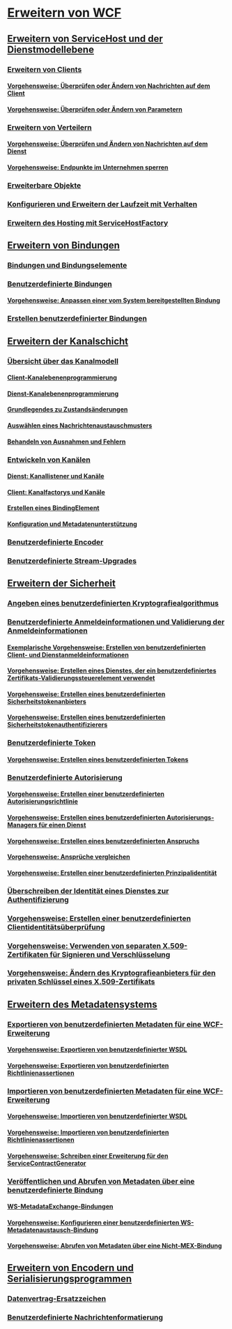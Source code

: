 # [Erweitern von WCF](extending-wcf.md)
## [Erweitern von ServiceHost und der Dienstmodellebene](extending-servicehost-and-the-service-model-layer.md)
### [Erweitern von Clients](extending-clients.md)
#### [Vorgehensweise: Überprüfen oder Ändern von Nachrichten auf dem Client](how-to-inspect-or-modify-messages-on-the-client.md)
#### [Vorgehensweise: Überprüfen oder Ändern von Parametern](how-to-inspect-or-modify-parameters.md)
### [Erweitern von Verteilern](extending-dispatchers.md)
#### [Vorgehensweise: Überprüfen und Ändern von Nachrichten auf dem Dienst](how-to-inspect-and-modify-messages-on-the-service.md)
#### [Vorgehensweise: Endpunkte im Unternehmen sperren](how-to-lock-down-endpoints-in-the-enterprise.md)
### [Erweiterbare Objekte](extensible-objects.md)
### [Konfigurieren und Erweitern der Laufzeit mit Verhalten](configuring-and-extending-the-runtime-with-behaviors.md)
### [Erweitern des Hosting mit ServiceHostFactory](extending-hosting-using-servicehostfactory.md)
## [Erweitern von Bindungen](extending-bindings.md)
### [Bindungen und Bindungselemente](bindings-and-binding-elements.md)
### [Benutzerdefinierte Bindungen](custom-bindings.md)
#### [Vorgehensweise: Anpassen einer vom System bereitgestellten Bindung](how-to-customize-a-system-provided-binding.md)
### [Erstellen benutzerdefinierter Bindungen](creating-user-defined-bindings.md)
## [Erweitern der Kanalschicht](extending-the-channel-layer.md)
### [Übersicht über das Kanalmodell](channel-model-overview.md)
#### [Client-Kanalebenenprogrammierung](client-channel-level-programming.md)
#### [Dienst-Kanalebenenprogrammierung](service-channel-level-programming.md)
#### [Grundlegendes zu Zustandsänderungen](understanding-state-changes.md)
#### [Auswählen eines Nachrichtenaustauschmusters](choosing-a-message-exchange-pattern.md)
#### [Behandeln von Ausnahmen und Fehlern](handling-exceptions-and-faults.md)
### [Entwickeln von Kanälen](developing-channels.md)
#### [Dienst: Kanallistener und Kanäle](service-channel-listeners-and-channels.md)
#### [Client: Kanalfactorys und Kanäle](client-channel-factories-and-channels.md)
#### [Erstellen eines BindingElement](creating-a-bindingelement.md)
#### [Konfiguration und Metadatenunterstützung](configuration-and-metadata-support.md)
### [Benutzerdefinierte Encoder](custom-encoders.md)
### [Benutzerdefinierte Stream-Upgrades](custom-stream-upgrades.md)
## [Erweitern der Sicherheit](extending-security.md)
### [Angeben eines benutzerdefinierten Kryptografiealgorithmus](specifying-a-custom-crypto-algorithm.md)
### [Benutzerdefinierte Anmeldeinformationen und Validierung der Anmeldeinformationen](custom-credential-and-credential-validation.md)
#### [Exemplarische Vorgehensweise: Erstellen von benutzerdefinierten Client- und Dienstanmeldeinformationen](walkthrough-creating-custom-client-and-service-credentials.md)
#### [Vorgehensweise: Erstellen eines Dienstes, der ein benutzerdefiniertes Zertifikats-Validierungssteuerelement verwendet](how-to-create-a-service-that-employs-a-custom-certificate-validator.md)
#### [Vorgehensweise: Erstellen eines benutzerdefinierten Sicherheitstokenanbieters](how-to-create-a-custom-security-token-provider.md)
#### [Vorgehensweise: Erstellen eines benutzerdefinierten Sicherheitstokenauthentifizierers](how-to-create-a-custom-security-token-authenticator.md)
### [Benutzerdefinierte Token](custom-tokens.md)
#### [Vorgehensweise: Erstellen eines benutzerdefinierten Tokens](how-to-create-a-custom-token.md)
### [Benutzerdefinierte Autorisierung](custom-authorization.md)
#### [Vorgehensweise: Erstellen einer benutzerdefinierten Autorisierungsrichtlinie](how-to-create-a-custom-authorization-policy.md)
#### [Vorgehensweise: Erstellen eines benutzerdefinierten Autorisierungs-Managers für einen Dienst](how-to-create-a-custom-authorization-manager-for-a-service.md)
#### [Vorgehensweise: Erstellen eines benutzerdefinierten Anspruchs](how-to-create-a-custom-claim.md)
#### [Vorgehensweise: Ansprüche vergleichen](how-to-compare-claims.md)
#### [Vorgehensweise: Erstellen einer benutzerdefinierten Prinzipalidentität](how-to-create-a-custom-principal-identity.md)
### [Überschreiben der Identität eines Dienstes zur Authentifizierung](overriding-the-identity-of-a-service-for-authentication.md)
### [Vorgehensweise: Erstellen einer benutzerdefinierten Clientidentitätsüberprüfung](how-to-create-a-custom-client-identity-verifier.md)
### [Vorgehensweise: Verwenden von separaten X.509-Zertifikaten für Signieren und Verschlüsselung](how-to-use-separate-x-509-certificates-for-signing-and-encryption.md)
### [Vorgehensweise: Ändern des Kryptografieanbieters für den privaten Schlüssel eines X.509-Zertifikats](change-cryptographic-provider-x509-certificate-private-key.md)
## [Erweitern des Metadatensystems](extending-the-metadata-system.md)
### [Exportieren von benutzerdefinierten Metadaten für eine WCF-Erweiterung](exporting-custom-metadata-for-a-wcf-extension.md)
#### [Vorgehensweise: Exportieren von benutzerdefinierter WSDL](how-to-export-custom-wsdl.md)
#### [Vorgehensweise: Exportieren von benutzerdefinierten Richtlinienassertionen](how-to-export-custom-policy-assertions.md)
### [Importieren von benutzerdefinierten Metadaten für eine WCF-Erweiterung](importing-custom-metadata-for-a-wcf-extension.md)
#### [Vorgehensweise: Importieren von benutzerdefinierter WSDL](how-to-import-custom-wsdl.md)
#### [Vorgehensweise: Importieren von benutzerdefinierten Richtlinienassertionen](how-to-import-custom-policy-assertions.md)
#### [Vorgehensweise: Schreiben einer Erweiterung für den ServiceContractGenerator](how-to-write-an-extension-for-the-servicecontractgenerator.md)
### [Veröffentlichen und Abrufen von Metadaten über eine benutzerdefinierte Bindung](publishing-and-retrieving-metadata-over-a-custom-binding.md)
#### [WS-MetadataExchange-Bindungen](ws-metadataexchange-bindings.md)
#### [Vorgehensweise: Konfigurieren einer benutzerdefinierten WS-Metadatenaustausch-Bindung](how-to-configure-a-custom-ws-metadata-exchange-binding.md)
#### [Vorgehensweise: Abrufen von Metadaten über eine Nicht-MEX-Bindung](how-to-retrieve-metadata-over-a-non-mex-binding.md)
## [Erweitern von Encodern und Serialisierungsprogrammen](extending-encoders-and-serializers.md)
### [Datenvertrag-Ersatzzeichen](data-contract-surrogates.md)
### [Benutzerdefinierte Nachrichtenformatierung](custom-message-formatters.md)
